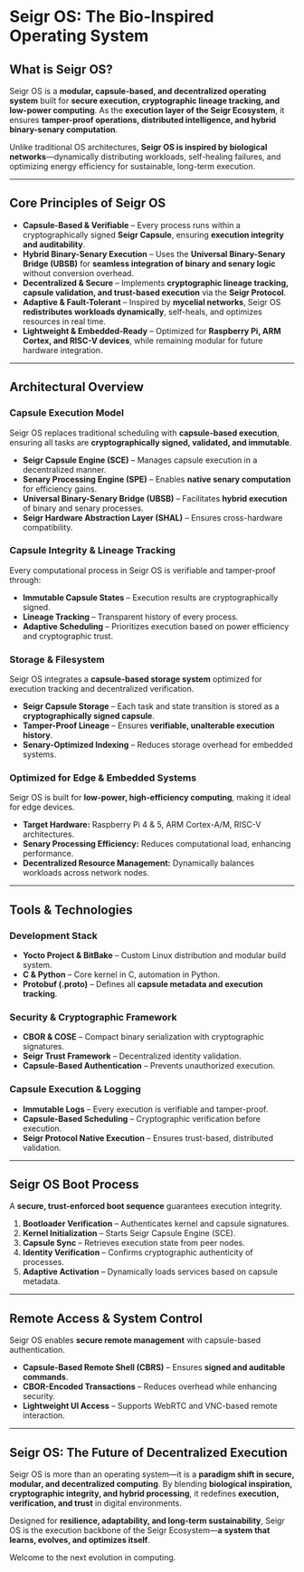 # **Seigr OS: The Bio-Inspired Operating System**  

## **What is Seigr OS?**  

Seigr OS is a **modular, capsule-based, and decentralized operating system** built for **secure execution, cryptographic lineage tracking, and low-power computing**. As the **execution layer of the Seigr Ecosystem**, it ensures **tamper-proof operations, distributed intelligence, and hybrid binary-senary computation**.  

Unlike traditional OS architectures, **Seigr OS is inspired by biological networks**—dynamically distributing workloads, self-healing failures, and optimizing energy efficiency for sustainable, long-term execution.  

---

## **Core Principles of Seigr OS**  

- **Capsule-Based & Verifiable** – Every process runs within a cryptographically signed **Seigr Capsule**, ensuring **execution integrity and auditability**.  
- **Hybrid Binary-Senary Execution** – Uses the **Universal Binary-Senary Bridge (UBSB)** for **seamless integration of binary and senary logic** without conversion overhead.  
- **Decentralized & Secure** – Implements **cryptographic lineage tracking, capsule validation, and trust-based execution** via the **Seigr Protocol**.  
- **Adaptive & Fault-Tolerant** – Inspired by **mycelial networks**, Seigr OS **redistributes workloads dynamically**, self-heals, and optimizes resources in real time.  
- **Lightweight & Embedded-Ready** – Optimized for **Raspberry Pi, ARM Cortex, and RISC-V devices**, while remaining modular for future hardware integration.  

---

## **Architectural Overview**  

### **Capsule Execution Model**  
Seigr OS replaces traditional scheduling with **capsule-based execution**, ensuring all tasks are **cryptographically signed, validated, and immutable**.  

- **Seigr Capsule Engine (SCE)** – Manages capsule execution in a decentralized manner.  
- **Senary Processing Engine (SPE)** – Enables **native senary computation** for efficiency gains.  
- **Universal Binary-Senary Bridge (UBSB)** – Facilitates **hybrid execution** of binary and senary processes.  
- **Seigr Hardware Abstraction Layer (SHAL)** – Ensures cross-hardware compatibility.  

### **Capsule Integrity & Lineage Tracking**  
Every computational process in Seigr OS is verifiable and tamper-proof through:  

- **Immutable Capsule States** – Execution results are cryptographically signed.  
- **Lineage Tracking** – Transparent history of every process.  
- **Adaptive Scheduling** – Prioritizes execution based on power efficiency and cryptographic trust.  

### **Storage & Filesystem**  
Seigr OS integrates a **capsule-based storage system** optimized for execution tracking and decentralized verification.  

- **Seigr Capsule Storage** – Each task and state transition is stored as a **cryptographically signed capsule**.  
- **Tamper-Proof Lineage** – Ensures **verifiable, unalterable execution history**.  
- **Senary-Optimized Indexing** – Reduces storage overhead for embedded systems.  

### **Optimized for Edge & Embedded Systems**  
Seigr OS is built for **low-power, high-efficiency computing**, making it ideal for edge devices.  

- **Target Hardware:** Raspberry Pi 4 & 5, ARM Cortex-A/M, RISC-V architectures.  
- **Senary Processing Efficiency:** Reduces computational load, enhancing performance.  
- **Decentralized Resource Management:** Dynamically balances workloads across network nodes.  

---

## **Tools & Technologies**  

### **Development Stack**  
- **Yocto Project & BitBake** – Custom Linux distribution and modular build system.  
- **C & Python** – Core kernel in C, automation in Python.  
- **Protobuf (.proto)** – Defines all **capsule metadata and execution tracking**.  

### **Security & Cryptographic Framework**  
- **CBOR & COSE** – Compact binary serialization with cryptographic signatures.  
- **Seigr Trust Framework** – Decentralized identity validation.  
- **Capsule-Based Authentication** – Prevents unauthorized execution.  

### **Capsule Execution & Logging**  
- **Immutable Logs** – Every execution is verifiable and tamper-proof.  
- **Capsule-Based Scheduling** – Cryptographic verification before execution.  
- **Seigr Protocol Native Execution** – Ensures trust-based, distributed validation.  

---

## **Seigr OS Boot Process**  
A **secure, trust-enforced boot sequence** guarantees execution integrity.  

1. **Bootloader Verification** – Authenticates kernel and capsule signatures.  
2. **Kernel Initialization** – Starts Seigr Capsule Engine (SCE).  
3. **Capsule Sync** – Retrieves execution state from peer nodes.  
4. **Identity Verification** – Confirms cryptographic authenticity of processes.  
5. **Adaptive Activation** – Dynamically loads services based on capsule metadata.  

---

## **Remote Access & System Control**  
Seigr OS enables **secure remote management** with capsule-based authentication.  

- **Capsule-Based Remote Shell (CBRS)** – Ensures **signed and auditable commands**.  
- **CBOR-Encoded Transactions** – Reduces overhead while enhancing security.  
- **Lightweight UI Access** – Supports WebRTC and VNC-based remote interaction.  

---

## **Seigr OS: The Future of Decentralized Execution**  

Seigr OS is more than an operating system—it is a **paradigm shift in secure, modular, and decentralized computing**. By blending **biological inspiration, cryptographic integrity, and hybrid processing**, it redefines **execution, verification, and trust** in digital environments.  

Designed for **resilience, adaptability, and long-term sustainability**, Seigr OS is the execution backbone of the Seigr Ecosystem—**a system that learns, evolves, and optimizes itself**.  

Welcome to the next evolution in computing.  